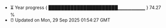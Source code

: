 - ⏳ Year progress { ██████████████████████▁▁▁▁▁▁▁▁ } 74.27 %
- ⏰ Updated on Mon, 29 Sep 2025 01:54:27 GMT


